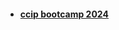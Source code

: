 - #### [ccip bootcamp 2024](https://www.linkedin.com/posts/kareem-kassab_ccip-bootcamp-english-luma-activity-7217919428586315776-pRTc?utm_source=share&utm_medium=member_desktop)
